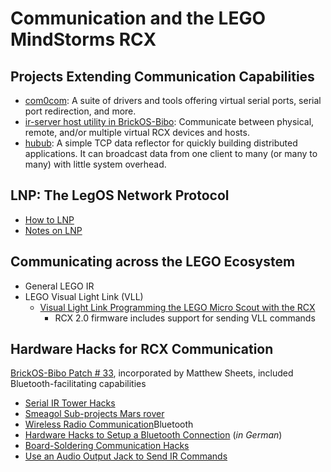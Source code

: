 # Communication and the LEGO MindStorms RCX

## Projects Extending Communication Capabilities
* [com0com](https://github.com/BrickBot/Archive/releases/tag/com0com):  A suite of drivers and tools offering virtual serial ports, serial port redirection, and more.
* [ir-server host utility in BrickOS-Bibo](https://github.com/BrickBot/brickOS-bibo/):  Communicate between physical, remote, and/or multiple virtual RCX devices and hosts.
* [hubub](https://github.com/BrickBot/hubub):  A simple TCP data reflector for quickly building distributed applications. It can broadcast data from one client to many (or many to many) with little system overhead.

## LNP: The LegOS Network Protocol
* [How to LNP](http://www.cs.brown.edu/courses/cs148/old/2004fall/brickOS/HOWTO/lnp.html)
* [Notes on LNP](https://web.archive.org/web/20040627230632/http://www.docs.uu.se/docs/undergrad/instances/spring2002/RTSystemDvpMnp/assignments/notes_on_lnp.html)

## Communicating across the LEGO Ecosystem
* General LEGO IR
* LEGO Visual Light Link (VLL)
  + [Visual Light Link Programming the LEGO Micro Scout with the RCX](http://www.elecbrick.com/vll/)
    - RCX 2.0 firmware includes support for sending VLL commands

## Hardware Hacks for RCX Communication
[BrickOS-Bibo Patch # 33](https://news.lugnet.com/robotics/rcx/legos/?n=4057), incorporated by Matthew Sheets, included Bluetooth-facilitating capabilities
* [Serial IR Tower Hacks](http://web.archive.org/web/20060207165221/http://oase.uci.kun.nl/~mientki/Lego_Knex/Lego_electronica/IR_tower/IR_tower.htm)
* [Smeagol Sub-projects Mars rover](https://web.archive.org/web/20080324192255/http://www.mobnets.rwth-aachen.de/smeagol/sub-mars.php)
* [Wireless Radio Communication](http://www.robotics.sk/maine.php?page=/projects/rcxbt/)Bluetooth
* [Hardware Hacks to Setup a Bluetooth Connection](https://web.archive.org/web/20051207031919/http://www-date.uni-paderborn.de/pub/people/dasas/Beh03.pdf)  (_in German_)
* [Board-Soldering Communication Hacks](http://www.convict.lu/Jeunes/RCXCam/RCXCam_Journal.htm)
* [Use an Audio Output Jack to Send IR Commands](https://github.com/legokichi/webRCX)
